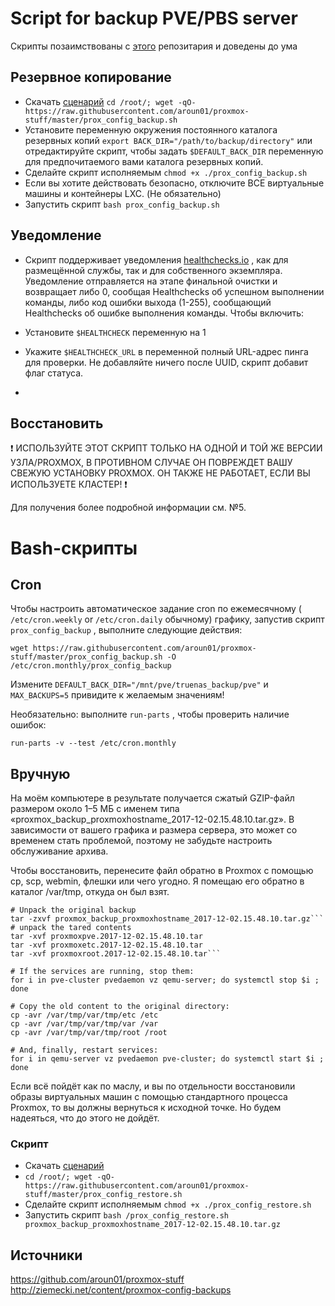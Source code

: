 # Script for backup PVE/PBS server

Скрипты позаимствованы с [этого](https://github.com/aroun01/proxmox-stuff) репозитария и доведены до ума


## Резервное копирование
* Скачать [сценарий](https://raw.githubusercontent.com/aroun01/proxmox-stuff/master/prox_config_backup.sh)
```cd /root/; wget -qO- https://raw.githubusercontent.com/aroun01/proxmox-stuff/master/prox_config_backup.sh```
* Установите переменную окружения постоянного каталога резервных копий ```export BACK_DIR="/path/to/backup/directory"``` или отредактируйте скрипт, чтобы задать ```$DEFAULT_BACK_DIR``` переменную для предпочитаемого вами каталога резервных копий.
* Сделайте скрипт исполняемым ```chmod +x ./prox_config_backup.sh```
* Если вы хотите действовать безопасно, отключите ВСЕ виртуальные машины и контейнеры LXC. (Не обязательно)
* Запустить скрипт ```bash prox_config_backup.sh```

## Уведомление

* Скрипт поддерживает уведомления [healthchecks.io](https://healthchecks.io) , как для размещённой службы, так и для собственного экземпляра. Уведомление отправляется на этапе финальной очистки и возвращает либо 0, сообщая Healthchecks об успешном выполнении команды, либо код ошибки выхода (1-255), сообщающий Healthchecks об ошибке выполнения команды. Чтобы включить:

* Установите `$HEALTHCHECK` переменную на 1
* Укажите `$HEALTHCHECK_URL` в переменной полный URL-адрес пинга для проверки. Не добавляйте ничего после UUID, скрипт добавит флаг статуса.
* 
## Восстановить
❗ ИСПОЛЬЗУЙТЕ ЭТОТ СКРИПТ ТОЛЬКО НА ОДНОЙ И ТОЙ ЖЕ ВЕРСИИ УЗЛА/PROXMOX, В ПРОТИВНОМ СЛУЧАЕ ОН ПОВРЕЖДЕТ ВАШУ СВЕЖУЮ УСТАНОВКУ PROXMOX. ОН ТАКЖЕ НЕ РАБОТАЕТ, ЕСЛИ ВЫ ИСПОЛЬЗУЕТЕ КЛАСТЕР! ❗

Для получения более подробной информации см. №5.

# Bash-скрипты
## Cron
Чтобы настроить автоматическое задание cron по ежемесячному ( ```/etc/cron.weekly``` or ```/etc/cron.daily``` обычному) графику, запустив скрипт `prox_config_backup` , выполните следующие действия:

```wget https://raw.githubusercontent.com/aroun01/proxmox-stuff/master/prox_config_backup.sh -O /etc/cron.monthly/prox_config_backup```

Измените ```DEFAULT_BACK_DIR="/mnt/pve/truenas_backup/pve"``` и ```MAX_BACKUPS=5``` привидите к желаемым значениям!

Необязательно: выполните `run-parts` , чтобы проверить наличие ошибок:

`run-parts -v --test /etc/cron.monthly`

## Вручную

На моём компьютере в результате получается сжатый GZIP-файл размером около 1–5 МБ с именем типа «proxmox_backup_proxmoxhostname_2017-12-02.15.48.10.tar.gz».
В зависимости от вашего графика и размера сервера, это может со временем стать проблемой, поэтому не
забудьте настроить обслуживание архива.

Чтобы восстановить, перенесите файл обратно в Proxmox с помощью cp, scp, webmin, флешки или чего угодно.
Я помещаю его обратно в каталог /var/tmp, откуда он был взят.

```
# Unpack the original backup
tar -zxvf proxmox_backup_proxmoxhostname_2017-12-02.15.48.10.tar.gz```
# unpack the tared contents
tar -xvf proxmoxpve.2017-12-02.15.48.10.tar
tar -xvf proxmoxetc.2017-12-02.15.48.10.tar
tar -xvf proxmoxroot.2017-12-02.15.48.10.tar```

# If the services are running, stop them:
for i in pve-cluster pvedaemon vz qemu-server; do systemctl stop $i ; done

# Copy the old content to the original directory:
cp -avr /var/tmp/var/tmp/etc /etc
cp -avr /var/tmp/var/tmp/var /var
cp -avr /var/tmp/var/tmp/root /root

# And, finally, restart services:
for i in qemu-server vz pvedaemon pve-cluster; do systemctl start $i ; done
```
Если всё пойдёт как по маслу, и вы по отдельности восстановили образы виртуальных машин с помощью стандартного процесса Proxmox, то
вы должны вернуться к исходной точке. Но будем надеяться, что до этого не дойдёт.

### Скрипт 

* Скачать  [сценарий](https://raw.githubusercontent.com/aroun01/proxmox-stuff/master/prox_config_restore.sh)  
* ```cd /root/; wget -qO- https://raw.githubusercontent.com/aroun01/proxmox-stuff/master/prox_config_restore.sh```
* Сделайте скрипт исполняемым ```chmod +x ./prox_config_restore.sh```
* Запустить скрипт ```bash /prox_config_restore.sh proxmox_backup_proxmoxhostname_2017-12-02.15.48.10.tar.gz```

## Источники
https://github.com/aroun01/proxmox-stuff
http://ziemecki.net/content/proxmox-config-backups
